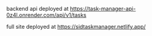 backend api deployed at https://task-manager-api-0z4l.onrender.com/api/v1/tasks

full site deployed at https://sidtaskmanager.netlify.app/
